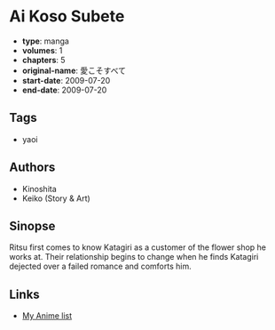 # Ai Koso Subete

-   **type**: manga
-   **volumes**: 1
-   **chapters**: 5
-   **original-name**: 愛こそすべて
-   **start-date**: 2009-07-20
-   **end-date**: 2009-07-20

## Tags

-   yaoi

## Authors

-   Kinoshita
-   Keiko (Story & Art)

## Sinopse

Ritsu first comes to know Katagiri as a customer of the flower shop he works at. Their relationship begins to change when he finds Katagiri dejected over a failed romance and comforts him.

## Links

-   [My Anime list](https://myanimelist.net/manga/33871/Ai_Koso_Subete)
